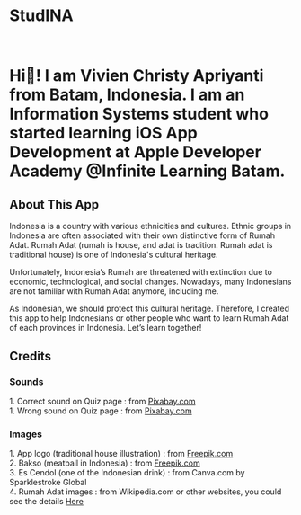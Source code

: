 <h1>StudINA<h1></br>
Hi👋! I am Vivien Christy Apriyanti from Batam, Indonesia. I am an Information Systems student who started learning iOS App Development at Apple Developer Academy @Infinite Learning Batam.
  
<h2>About This App</h2>
Indonesia is a country with various ethnicities and cultures. Ethnic groups in Indonesia are often associated with their own distinctive form of Rumah Adat. Rumah Adat (rumah is house, and adat is tradition. Rumah adat is traditional house) is one of Indonesia's cultural heritage. 

Unfortunately, Indonesia’s Rumah are threatened with extinction due to economic, technological, and social changes. Nowadays, many Indonesians are not familiar with Rumah Adat anymore, including me. 

As Indonesian, we should protect this cultural heritage. Therefore, I created this app to help Indonesians or other people who want to learn Rumah Adat of each provinces in Indonesia.  Let’s learn together!

<h2>Credits</h2>
  <h3>Sounds</h3>
1. Correct sound on Quiz page : from <a href="https://pixabay.com/sound-effects/correct-6033/">Pixabay.com</a></br>
1. Wrong sound on Quiz page : from <a href="https://pixabay.com/sound-effects/failure-drum-sound-effect-2-7184/">Pixabay.com</a></br>

  <h3>Images</h3>
1. App logo (traditional house illustration) : from <a href="https://www.freepik.com/vectors/traditional-house">Freepik.com</a></br>
2. Bakso (meatball in Indonesia) : from <a href="https://www.freepik.com/vectors/indonesian-food">Freepik.com</a></br>
3. Es Cendol (one of the Indonesian drink) : from Canva.com by Sparklestroke Global </br>
4. Rumah Adat images : from Wikipedia.com or other websites, you could see the details <a href="https://docs.google.com/document/d/1s6YBUSYMuLqRNWqQL8noVUDS5iV9T-cJ8mt7FiXjpEc/edit?usp=sharing">Here</a>

